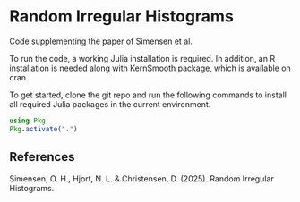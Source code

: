 # Random Irregular Histograms

Code supplementing the paper of Simensen et al.

To run the code, a working Julia installation is required. In addition, an R installation is needed along with KernSmooth package, which is available on cran.

To get started, clone the git repo and run the following commands to install all required Julia packages in the current environment.
```julia
using Pkg
Pkg.activate(".")
```

## References
Simensen, O. H., Hjort, N. L. & Christensen, D. (2025). Random Irregular Histograms.